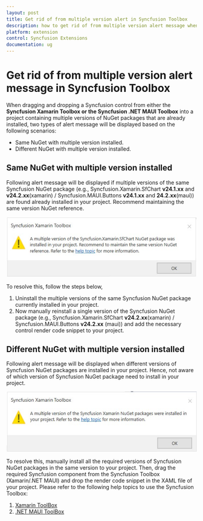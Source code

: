 ```yaml
---
layout: post
title: Get rid of from multiple version alert in Syncfusion Toolbox
description: how to get rid of from multiple version alert message when drag and drop a Syncfusion component from Syncfusion Toolbox?
platform: extension
control: Syncfusion Extensions
documentation: ug
---
```


# Get rid of from multiple version alert message in Syncfusion Toolbox

When dragging and dropping a Syncfusion control from either the **Syncfusion Xamarin Toolbox or the Syncfusion .NET MAUI Toolbox** into a project containing multiple versions of NuGet packages that are already installed, two types of alert message will be displayed based on the following scenarios:

* Same NuGet with multiple version installed.
* Different NuGet with multiple version installed.

## Same NuGet with multiple version installed

Following alert message will be displayed if multiple versions of the same Syncfusion NuGet package (e.g., Syncfusion.Xamarin.SfChart **v24.1.xx** and **v24.2.xx**(xamarin) / Syncfusion.MAUI.Buttons **v24.1.xx** and **24.2.xx**(maui)) are found already installed in your project. Recommend maintaining the same version NuGet reference.

![Syncfusion Xamarin toolbox alert message when multiple version of the same Syncfusion Xamarin NuGet package already installed in the project](Alert-message-in-Syncfusion-Xamarin-Toolbox_images\Same-NuGet-Multiple-Version-Installed.jpg)

To resolve this, follow the steps below,
1.	Uninstall the multiple versions of the same Syncfusion NuGet package currently installed in your project. 
2.	Now manually reinstall a single version of the Syncfusion NuGet package (e.g., Syncfusion.Xamarin.SfChart **v24.2.xx**(xamarin)  / Syncfusion.MAUI.Buttons **v24.2.xx** (maui)) and add the necessary control render code snippet to your project.


## Different NuGet with multiple version installed

Following alert message will be displayed when different versions of Syncfusion NuGet packages are installed in your project. Hence, not aware of which version of Syncfusion NuGet package need to install in your project.

![Syncfusion Xamarin toolbox alert message when different Syncfusion Xamarin NuGet packages are installed with multiple version in the project](Alert-message-in-Syncfusion-Xamarin-Toolbox_images\Diferent-NuGet-Multiple-Version-Installed.jpg)

To resolve this, manually install all the required versions of Syncfusion NuGet packages in the same version to your project. Then, drag the required Syncfusion component from the Syncfusion Toolbox (Xamarin/.NET MAUI) and drop the render code snippet in the XAML file of your project. Please refer to the following help topics to use the Syncfusion Toolbox:

1. [Xamarin ToolBox](https://help.syncfusion.com/extension/xamarin-extension/toolbox)
2. [.NET MAUI ToolBox](https://help.syncfusion.com/maui/visual-studio-integration/toolbox-control)



